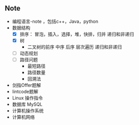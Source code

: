 ## Note

* 编程语言-note ，包括c++，Java，python
* 数据结构
  * [x] 排序： 冒泡，插入，选择，堆，快排，归并  递归和非递归
  * [x] 树
    * 二叉树的前序 中序 后序 层次遍历 递归和非递归
  * [ ] 动态规划
  * [ ] 路径问题
    * 最短路径
    * 路径数量
    * 回溯法
* 剑指Offer题解 
* lintcode题解
* Linux 操作指令
* 数据库 MySQL 
* 计算机操作系统
* 计算机网络


